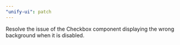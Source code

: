 ```yaml
---
"unify-ui": patch
---
```


Resolve the issue of the Checkbox component displaying the wrong background when it is disabled.
